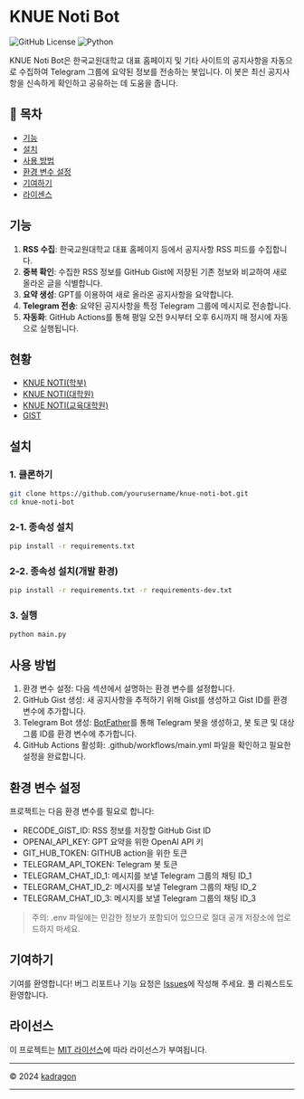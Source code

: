 # KNUE Noti Bot

![GitHub License](https://img.shields.io/github/license/kadragon/knue-noti-bot)
![Python](https://img.shields.io/badge/python-3.12%2B-blue.svg)

KNUE Noti Bot은 한국교원대학교 대표 홈페이지 및 기타 사이트의 공지사항을 자동으로 수집하여 Telegram 그룹에 요약된 정보를 전송하는 봇입니다. 이 봇은 최신 공지사항을 신속하게 확인하고 공유하는 데 도움을 줍니다.

## 📖 목차

- [기능](#기능)
- [설치](#설치)
- [사용 방법](#사용-방법)
- [환경 변수 설정](#환경-변수-설정)
- [기여하기](#기여하기)
- [라이센스](#라이선스)

## 기능

1. **RSS 수집**: 한국교원대학교 대표 홈페이지 등에서 공지사항 RSS 피드를 수집합니다.
2. **중복 확인**: 수집한 RSS 정보를 GitHub Gist에 저장된 기존 정보와 비교하여 새로 올라온 글을 식별합니다.
3. **요약 생성**: GPT를 이용하여 새로 올라온 공지사항을 요약합니다.
4. **Telegram 전송**: 요약된 공지사항을 특정 Telegram 그룹에 메시지로 전송합니다.
5. **자동화**: GitHub Actions를 통해 평일 오전 9시부터 오후 6시까지 매 정시에 자동으로 실행됩니다.

## 현황

- [KNUE NOTI(학부)](https://t.me/knuenotidept)
- [KNUE NOTI(대학원)](https://t.me/knuenotigrad)
- [KNUE NOTI(교육대학원)](https://t.me/knuenotiedugrad)
- [GIST](https://gist.github.com/kadragon/09b40531d20c143009eedf15b66b0950)

## 설치

### 1. 클론하기

```bash
git clone https://github.com/yourusername/knue-noti-bot.git
cd knue-noti-bot
```

### 2-1. 종속성 설치

```bash
pip install -r requirements.txt
```

### 2-2. 종속성 설치(개발 환경)

```bash
pip install -r requirements.txt -r requirements-dev.txt
```

### 3. 실행

```bash
python main.py
```

## 사용 방법

1. 환경 변수 설정: 다음 섹션에서 설명하는 환경 변수를 설정합니다.
2. GitHub Gist 생성: 새 공지사항을 추적하기 위해 Gist를 생성하고 Gist ID를 환경 변수에 추가합니다.
3. Telegram Bot 생성: [BotFather](https://telegram.me/BotFather)를 통해 Telegram 봇을 생성하고, 봇 토큰 및 대상 그룹 ID를 환경 변수에 추가합니다.
4. GitHub Actions 활성화: .github/workflows/main.yml 파일을 확인하고 필요한 설정을 완료합니다.

## 환경 변수 설정

프로젝트는 다음 환경 변수를 필요로 합니다:

- RECODE_GIST_ID: RSS 정보를 저장할 GitHub Gist ID
- OPENAI_API_KEY: GPT 요약을 위한 OpenAI API 키
- GIT_HUB_TOKEN: GITHUB action을 위한 토큰
- TELEGRAM_API_TOKEN: Telegram 봇 토큰
- TELEGRAM_CHAT_ID_1: 메시지를 보낼 Telegram 그룹의 채팅 ID_1
- TELEGRAM_CHAT_ID_2: 메시지를 보낼 Telegram 그룹의 채팅 ID_2
- TELEGRAM_CHAT_ID_3: 메시지를 보낼 Telegram 그룹의 채팅 ID_3

> 주의: .env 파일에는 민감한 정보가 포함되어 있으므로 절대 공개 저장소에 업로드하지 마세요.

## 기여하기

기여를 환영합니다! 버그 리포트나 기능 요청은 [Issues](https://github.com/kadragon/knue-noti-bot/issues)에 작성해 주세요. 풀 리퀘스트도 환영합니다.

## 라이선스

이 프로젝트는 [MIT 라이선스](LICENSE)에 따라 라이선스가 부여됩니다.

---

© 2024 [kadragon](https://github.com/kadragon)

---
